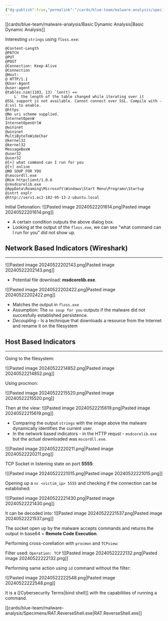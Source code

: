 ```yaml
---
{"dg-publish":true,"permalink":"/cards/blue-team/malware-analysis/specimens/rat-command-shell-exe/","tags":["specimen"]}
---
```


[[cards/blue-team/malware-analysis/Basic Dynamic Analysis\|Basic Dynamic Analysis]]

Interesting `strings` using `floss.exe`:

```
@Content-Length
@PATCH
@PUT
@POST
@Connection: Keep-Alive
@Connection
@Host: 
@ HTTP/1.1
@User-Agent
@user-agent
@tables.nim(1103, 13) `len(t) ==
    L` the length of the table changed while iterating over it
@SSL support is not available. Cannot connect over SSL. Compile with -d:ssl to enable.
@https
@No uri scheme supplied.
InternetOpenW
InternetOpenUrlW
@wininet
@wininet
MultiByteToWideChar
@kernel32
@kernel32
MessageBoxW
@user32
@user32
@[+] what command can I run for you
@[+] online
@NO SOUP FOR YOU
@\mscordll.exe
@Nim httpclient/1.0.6
@/msdcorelib.exe
@AppData\Roaming\Microsoft\Windows\Start Menu\Programs\Startup
@intrt explr
@http://serv1.ec2-102-95-13-2-ubuntu.local
```

Initial Detonation:
![[Pasted image 20240522201614.png\|Pasted image 20240522201614.png]]

- A certain condition outputs the above dialog box.
- Looking at the output of the `floss.exe`, we can see "what command can I run for you" did not show up.

## Network Based Indicators (Wireshark)
---
![[Pasted image 20240522202143.png\|Pasted image 20240522202143.png]]

- Potential file download: **msdcorelib.exe**.

![[Pasted image 20240522202422.png\|Pasted image 20240522202422.png]]

- Matches the output in `floss.exe`
- Assumption: The `no soup for you` outputs if the malware did not succesfully established persistence.
- _Decoupling_ - Is a technique that downloads a resource from the Internet and rename it on the filesystem

## Host Based Indicators
---
Going to the filesystem:

![[Pasted image 20240522214852.png\|Pasted image 20240522214852.png]]

Using procmon:

![[Pasted image 20240522215520.png\|Pasted image 20240522215520.png]]

Then at the view:
![[Pasted image 20240522215619.png\|Pasted image 20240522215619.png]]

- Comparing the output `strings` with the image above the malware dynamically identifies the current user.
- In the network based indicators - in the HTTP requst - `msdcorelib.exe` but the actual downloaded was `mscordll.exe`.

![[Pasted image 20240522220211.png\|Pasted image 20240522220211.png]]

TCP Socket in listening state on port **5555**:

![[Pasted image 20240522221015.png\|Pasted image 20240522221015.png]]

Opening up a `nc <victim_ip> 5555` and checking if the connection can be established:

![[Pasted image 20240522221430.png\|Pasted image 20240522221430.png]]

It can be decoded into:
![[Pasted image 20240522221537.png\|Pasted image 20240522221537.png]]

The socket open up by the malware accepts commands and returns the output in base64 = **Remote Code Execution**.

Performing cross-corellation with `procmon` and `TCPview`:

Filter used: `Operation: TCP`
![[Pasted image 20240522222132.png\|Pasted image 20240522222132.png]]

Performing same action using `id` command without the filter:

![[Pasted image 20240522222548.png\|Pasted image 20240522222548.png]]

It is a [[Cybersecurity Terms\|bind shell]] with the capabilities of running a command.

[[cards/blue-team/malware-analysis/Specimens/RAT.ReverseShell.exe\|RAT.ReverseShell.exe]] 